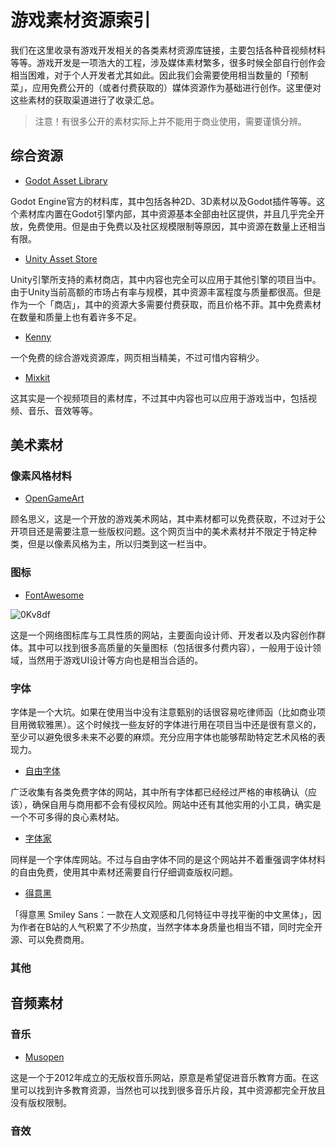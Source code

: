 # 游戏素材资源索引

我们在这里收录有游戏开发相关的各类素材资源库链接，主要包括各种音视频材料等等。游戏开发是一项浩大的工程，涉及媒体素材繁多，很多时候全部自行创作会相当困难，对于个人开发者尤其如此。因此我们会需要使用相当数量的「预制菜」，应用免费公开的（或者付费获取的）媒体资源作为基础进行创作。这里便对这些素材的获取渠道进行了收录汇总。

> 注意！有很多公开的素材实际上并不能用于商业使用，需要谨慎分辨。

## 综合资源

* [Godot Asset Library](https://godotengine.org/asset-library/asset)

Godot Engine官方的材料库，其中包括各种2D、3D素材以及Godot插件等等。这个素材库内置在Godot引擎内部，其中资源基本全部由社区提供，并且几乎完全开放，免费使用。但是由于免费以及社区规模限制等原因，其中资源在数量上还相当有限。

* [Unity Asset Store](https://assetstore.unity.com)

Unity引擎所支持的素材商店，其中内容也完全可以应用于其他引擎的项目当中。由于Unity当前高额的市场占有率与规模，其中资源丰富程度与质量都很高。但是作为一个「商店」，其中的资源大多需要付费获取，而且价格不菲。其中免费素材在数量和质量上也有着许多不足。

* [Kenny](https://kenney.nl/assets)

一个免费的综合游戏资源库，网页相当精美，不过可惜内容稍少。

* [Mixkit](https://mixkit.co)

这其实是一个视频项目的素材库，不过其中内容也可以应用于游戏当中，包括视频、音乐、音效等等。

## 美术素材

### 像素风格材料

* [OpenGameArt](https://opengameart.org)

顾名思义，这是一个开放的游戏美术网站，其中素材都可以免费获取，不过对于公开项目还是需要注意一些版权问题。这个网页当中的美术素材并不限定于特定种类，但是以像素风格为主，所以归类到这一栏当中。

### 图标

* [FontAwesome](https://fontawesome.com)

![0Kv8df](https://cdn.jsdelivr.net/gh/Yellow-GGG/Pics@main/0Kv8df.png)

这是一个网络图标库与工具性质的网站，主要面向设计师、开发者以及内容创作群体。其中可以找到很多高质量的矢量图标（包括很多付费内容），一般用于设计领域，当然用于游戏UI设计等方向也是相当合适的。

### 字体

字体是一个大坑。如果在使用当中没有注意甄别的话很容易吃律师函（比如商业项目用微软雅黑）。这个时候找一些友好的字体进行用在项目当中还是很有意义的，至少可以避免很多未来不必要的麻烦。充分应用字体也能够帮助特定艺术风格的表现力。

* [自由字体](https://ziyouziti.com)

广泛收集有各类免费字体的网站，其中所有字体都已经经过严格的审核确认（应该），确保自用与商用都不会有侵权风险。网站中还有其他实用的小工具，确实是一个不可多得的良心素材站。

* [字体家](https://www.zitijia.com)

同样是一个字体库网站。不过与自由字体不同的是这个网站并不着重强调字体材料的自由免费，使用其中素材还需要自行仔细调查版权问题。

* [得意黑](https://github.com/atelier-anchor/smiley-sans)

「得意黑 Smiley Sans：一款在人文观感和几何特征中寻找平衡的中文黑体」，因为作者在B站的人气积累了不少热度，当然字体本身质量也相当不错，同时完全开源、可以免费商用。

### 其他

## 音频素材

### 音乐

* [Musopen](https://musopen.org)

这是一个于2012年成立的无版权音乐网站，原意是希望促进音乐教育方面。在这里可以找到许多教育资源，当然也可以找到很多音乐片段，其中资源都完全开放且没有版权限制。

### 音效
